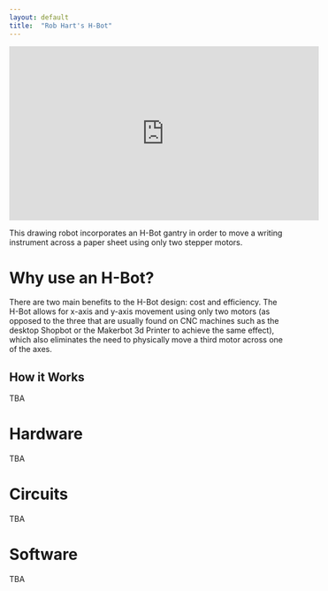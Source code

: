 ```yaml
---
layout: default
title:  "Rob Hart's H-Bot"
---
```


<iframe src="https://www.youtube.com/embed/vSqIZIaWzNs"
    width="560"
    height="315"
    frameborder="0"
    allowfullscreen>
</iframe>

This drawing robot incorporates an H-Bot gantry in order to move a writing instrument across a paper sheet using only two stepper motors.

# Why use an H-Bot?

There are two main benefits to the H-Bot design: cost and efficiency. The H-Bot allows for x-axis and y-axis movement using only two motors (as opposed to the three that are usually found on CNC machines such as the desktop Shopbot or the Makerbot 3d Printer to achieve the same effect), which also eliminates the need to physically move a third motor across one of the axes. 

## How it Works

TBA

# Hardware

TBA

# Circuits

TBA

# Software

TBA
